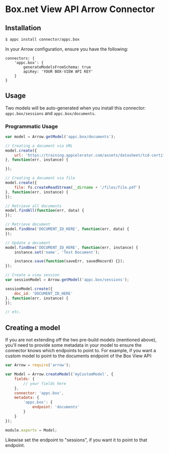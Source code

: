 # Box.net View API Arrow Connector

## Installation

```bash
$ appc install connector/appc.box
```

In your Arrow configuration, ensure you have the following:

```
connectors: {
	'appc.box': {
		generateModelsFromSchema: true
		apiKey: 'YOUR BOX-VIEW API KEY'
	}
}
```

## Usage

Two models will be auto-generated when you install this connector: `appc.box/sessions` and `appc.box/documents`.

### Programmatic Usage

```javascript
var model = Arrow.getModel('appc.box/documents');

// Creating a document via URL
model.create({
	url: 'https://training.appcelerator.com/assets/datasheet/tcd-certification-objectives.pdf'
}, function(err, instance) {

});

// Creating a document via file
model.create({
	file: fs.createReadStream(__dirname + '/files/file.pdf')
}, function(err, instance) {
});

// Retrieve all documents
model.findAll(function(err, data) {
});

// Retrieve document
model.findOne('DOCUMENT_ID_HERE', function(err, data) {
});

// Update a document
model.findOne('DOCUMENT_ID_HERE', function(err, instance) {
	instance.set('name', 'Test Document');

	instance.save(function(saveErr, savedRecord) {});
});

// Create a view session
var sessionModel = Arrow.getModel('appc.box/sessions');

sessionModel.create({
	doc_id: 'DOCUMENT_ID_HERE'
}, function(err, instance) {
});

// etc.
```

## Creating a model
If you are not extending off the two pre-build models (mentioned above), you'll need to provide some metadata
in your model to ensure the connector knows which endpoints to point to.  For example, if you want a custom model
to point to the documents endpoint of the Box View API:

```javascript
var Arrow = require('arrow');

var Model = Arrow.createModel('myCustomModel', {
	fields: {
		// your fields here
	},
	connector: 'appc.box',
	metadata: {
		'appc.box': {
			endpoint: 'documents'
		}
	}
});

module.exports = Model;

```

Likewise set the endpoint to "sessions", if you want it to point to that endpoint.
